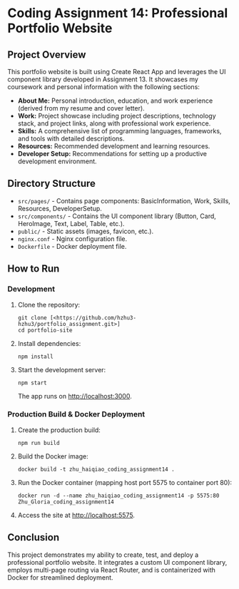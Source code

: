 # Coding Assignment 14: Professional Portfolio Website

## Project Overview
This portfolio website is built using Create React App and leverages the UI component library developed in Assignment 13. It showcases my coursework and personal information with the following sections:
- **About Me:** Personal introduction, education, and work experience (derived from my resume and cover letter).
- **Work:** Project showcase including project descriptions, technology stack, and project links, along with professional work experience.
- **Skills:** A comprehensive list of programming languages, frameworks, and tools with detailed descriptions.
- **Resources:** Recommended development and learning resources.
- **Developer Setup:** Recommendations for setting up a productive development environment.

## Directory Structure
- `src/pages/` - Contains page components: BasicInformation, Work, Skills, Resources, DeveloperSetup.
- `src/components/` - Contains the UI component library (Button, Card, HeroImage, Text, Label, Table, etc.).
- `public/` - Static assets (images, favicon, etc.).
- `nginx.conf` - Nginx configuration file.
- `Dockerfile` - Docker deployment file.

## How to Run

### Development
1. Clone the repository:
   ```
   git clone [<https://github.com/hzhu3-hzhu3/portfolio_assignment.git>]
   cd portfolio-site
   ```
2. Install dependencies:
   ```
   npm install
   ```
3. Start the development server:
   ```
   npm start
   ```
   The app runs on [http://localhost:3000](http://localhost:3000).

### Production Build & Docker Deployment
1. Create the production build:
   ```
   npm run build
   ```
2. Build the Docker image:
   ```
   docker build -t zhu_haiqiao_coding_assignment14 .
   ```
3. Run the Docker container (mapping host port 5575 to container port 80):
   ```
   docker run -d --name zhu_haiqiao_coding_assignment14 -p 5575:80 Zhu_Gloria_coding_assignment14
   ```
4. Access the site at [http://localhost:5575](http://localhost:5575).

## Conclusion
This project demonstrates my ability to create, test, and deploy a professional portfolio website. It integrates a custom UI component library, employs multi-page routing via React Router, and is containerized with Docker for streamlined deployment.
